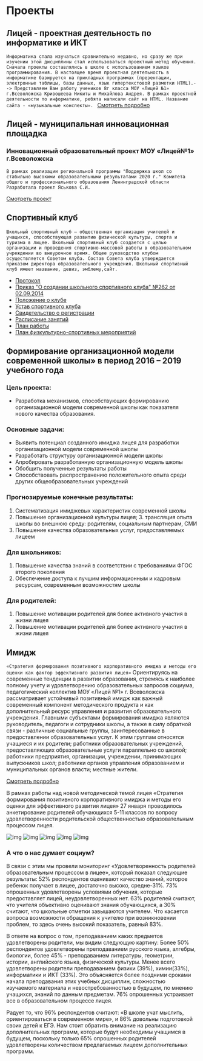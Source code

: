 # Проекты
## Лицей - проектная деятельность по информатике и ИКТ

`Информатика стала изучаться сравнительно недавно, но сразу же при изучении этой дисциплины стал использоваться проектный метод обучения. Сначала проекты составлялись в школе с использованием языков программирования. В настоящее время проектная деятельность в информатике базируется на прикладных программах (презентации, электронные таблицы, базы данных, язык гипертекстовой разметки НТМL).-->
Представляем Вам работу учеников 8г класса МОУ «Лицей №1» г.Всеволожска Кривошеева Никиты и Михайлова Андрея. В рамках проектной деятельности по информатике, ребята написали сайт на HTML. Название сайта - «музыкальные конспекты».
`
[Смотреть подробно](#)

## Лицей - муниципальная инновационная площадка
### Инновационный образовательный проект МОУ «Лицей№1» г.Всеволожска
`В рамках реализации региональной программы "Поддержка школ со стабильно высокими образовательными результатами 2020 г."
Комитета общего и профессионального образования Ленинградской области
Разработала проект Яськова С.И.`

[Смотреть проект](#)

## Спортивный клуб

`Школьный спортивный клуб — общественная организация учителей и учащихся, способствующая развитию физической культуры, спорта и туризма в лицее. Школьный спортивный клуб создается с целью организации и проведения спортивно-массовой работы в образовательном учреждении во внеурочное время. Общее руководство клубом осуществляется Советом клуба. Состав Совета клуба утверждается приказом директора образовательного учреждения. Школьный спортивный клуб имеет название, девиз, эмблему,сайт.`

- [Протокол](#)
- [Приказ "О создании школьного спортивного клуба" №262 от 02.09.2014](#)
- [Положение о клубе](#)
- [Устав спортивного клуба](#)
- [Свидетельство о регистрации](#)
- [Расписание занятий](#)
- [План работы](#)
- [План физкультурно-спортивных мероприятий](#)

## Формирование организационной модели современной школы» в период 2016 – 2019 учебного года

### Цель проекта:

- Разработка механизмов, способствующих формированию организационной модели современной школы как показателя нового качества образования.

### Основные задачи:

- Выявить потенциал созданного имиджа лицея для разработки организационной модели современной школы
- Разработать структуру организационной модели школы
- Апробировать разработанную организационную модель школы
- Обобщить полученные результаты работы
- Способствовать распространению положительного опыта среди других общеобразовательных учреждений

### Прогнозируемые конечные результаты:

1. Систематизация имиджевых характеристик современной школы
1. Повышение организационной культуры лицея; 3. трансляция опыта школы во внешнюю среду: родителям, социальным партнерам, СМИ
1. Повышение качества образовательных услуг, предоставляемых лицеем

### Для школьников:

1. Повышение качества знаний в соответствии с требованиями ФГОС второго поколения
1. Обеспечение доступа к лучшим информационным и кадровым ресурсам, современным возможностям школы

### Для родителей:

1. Повышение мотивации родителей для более активного участия в жизни лицея
1. Повышение мотивации родителей для более активного участия в жизни лицея

## Имидж

`«Стратегия формирования позитивного корпоративного имиджа и методы его оценки как фактор эффективного развития лицея»`
Ориентируясь на современные тенденции в развитии образования, стремясь к наиболее полному учету и удовлетворению образовательных запросов социума, педагогический коллектив МОУ «Лицей №1» г. Всеволожска рассматривает устойчивый позитивный имидж как важный современный компонент методического продукта и как дополнительный ресурс управления и развития образовательного учреждения.
Главными субъектами формирования имиджа являются руководитель, педагоги и сотрудники школы, а также в силу обратной связи - различные социальные группы, заинтересованные в предоставлении образовательных услуг. К этим группам относятся учащиеся и их родители; работники образовательных учреждений, предоставляющих образовательные услуги параллельно со школой; работники предприятия, организации, учреждении, принимающих выпускников школ; работники органов управления образованием и муниципальных органов власти; местные жители.

[Смотреть подробно](#)

В рамках работы над новой методической темой лицея «Стратегия формирования позитивного корпоративного имиджа и методы его оценки для эффективного развития лицея» 27 января проводилось анкетирование родителей обучающихся 5-11 классов по вопросу удовлетворенности родительской общественностью образовательным процессом лицея.

![img](@img/website-content/F463.jpg)
![img](@img/website-content/F464.jpg)
![img](@img/website-content/F465.jpg)
![img](@img/website-content/F466.jpg)
![img](@img/website-content/F467.jpg)

### А что о нас думает социум?

В связи с этим мы провели мониторинг «Удовлетворенность родителей образовательным процессом в лицее», который показал следующие результаты: 52% респондентов оценивают качество знаний, которое ребенок получает в лицее, достаточно высоко, средне-31%. 73% опрошенных удовлетворены условиями обучения, которые предоставляет лицей, неудовлетворенных нет. 63% родителей считают, что учителя объективно оценивают знания обучающихся, а 30% считают, что школьные отметки завышаются учителем. Что касается вопроса возможности обращения к учителю при возникновении проблем, то здесь очень высокий показатель, равный 83%.

В ответе на вопрос о том, преподаванием каких предметов удовлетворены родители, мы видим следующую картину: Более 50% респондентов удовлетворены преподаванием русского языка, алгебры, биологии, более 45% - преподаванием литературы, геометрии, истории, английского языка, физической культуры. Менее всего удовлетворены родители преподаванием физики (39%), химии(33%), информатики и ИКТ (33%). Это объясняется более поздними сроками начала преподавания этих учебных дисциплин, сложностью изучаемого материала и невостребованностью в будущем, по мнению учащихся, знаний по данным предметам. 76% опрошенных устраивает все в образовательном процессе лицея.

Радует то, что 96% респондентов считают: «В школе учат мыслить, ориентироваться в современном мире», и 86% довольны подготовкой своих детей к ЕГЭ. Нам стоит обратить внимание на реализацию дополнительных программ, которые будут необходимы учащимся в будущем, поскольку только 65% опрошенных родителей удовлетворены количеством предлагаемых лицеем дополнительных программ.